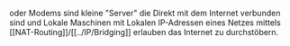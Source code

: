 oder Modems sind kleine "Server" die Direkt mit dem Internet verbunden sind und Lokale Maschinen mit Lokalen IP-Adressen eines Netzes mittels [[NAT-Routing]]/[[../IP/Bridging]] erlauben das Internet zu durchstöbern. 

